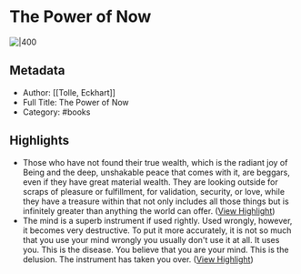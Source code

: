 # The Power of Now

![|400](https://readwise-assets.s3.amazonaws.com/media/reader/parsed_document_assets/68593801/cover-cover.jpeg)

## Metadata
- Author: [[Tolle, Eckhart]]
- Full Title: The Power of Now
- Category: #books

## Highlights
- Those who have not found their true wealth, which is the radiant joy of Being and the deep, unshakable peace that comes with it, are beggars, even if they have great material wealth. They are looking outside for scraps of pleasure or fulfillment, for validation, security, or love, while they have a treasure within that not only includes all those things but is infinitely greater than anything the world can offer. ([View Highlight](https://read.readwise.io/read/01h5h42sdtvssztwx40tee4tdm))
- The mind is a superb instrument if used rightly. Used wrongly, however, it becomes very destructive. To put it more accurately, it is not so much that you use your mind wrongly you usually don't use it at all. It uses you. This is the disease. You believe that you are your mind. This is the delusion. The instrument has taken you over. ([View Highlight](https://read.readwise.io/read/01h5h4cebg9n38h4s8bp9kw7z0))
